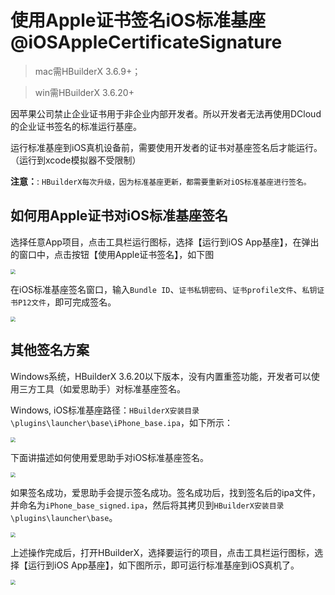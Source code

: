 # 使用Apple证书签名iOS标准基座@iOSAppleCertificateSignature

> mac需HBuilderX 3.6.9+；

> win需HBuilderX 3.6.20+

因苹果公司禁止企业证书用于非企业内部开发者。所以开发者无法再使用DCloud的企业证书签名的标准运行基座。

运行标准基座到iOS真机设备前，需要使用开发者的证书对基座签名后才能运行。（运行到xcode模拟器不受限制）

**注意：**: `HBuilderX每次升级，因为标准基座更新，都需要重新对iOS标准基座进行签名。`

## 如何用Apple证书对iOS标准基座签名

选择任意App项目，点击工具栏运行图标，选择【运行到iOS App基座】，在弹出的窗口中，点击按钮【使用Apple证书签名】，如下图

<img src="https://web-assets.dcloud.net.cn/unidoc/zh/ios%E6%A0%87%E5%87%86%E5%9F%BA%E5%BA%A7%E7%AD%BE%E5%90%8D1.jpg" style="zoom: 50%" />

在iOS标准基座签名窗口，输入`Bundle ID`、`证书私钥密码`、`证书profile文件`、`私钥证书P12文件`，即可完成签名。

<img src="https://web-assets.dcloud.net.cn/unidoc/zh/ios%E6%A0%87%E5%87%86%E5%9F%BA%E5%BA%A7%E7%AD%BE%E5%90%8D2.jpg" style="zoom: 50%" />

## 其他签名方案

Windows系统，HBuilderX 3.6.20以下版本，没有内置重签功能，开发者可以使用三方工具（如爱思助手）对标准基座签名。

Windows, iOS标准基座路径：`HBuilderX安装目录\plugins\launcher\base\iPhone_base.ipa`，如下所示：

<img src="https://web-assets.dcloud.net.cn/unidoc/zh/windows_ios%E6%A0%87%E5%87%86%E5%9F%BA%E5%BA%A7%E7%AD%BE%E5%90%8D_1.jpg" style="zoom: 50%" />

下面讲描述如何使用爱思助手对iOS标准基座签名。

<img src="https://web-assets.dcloud.net.cn/unidoc/zh/windows_ios%E6%A0%87%E5%87%86%E5%9F%BA%E5%BA%A7%E7%AD%BE%E5%90%8D_2.jpg" style="zoom: 50%" />

如果签名成功，爱思助手会提示签名成功。签名成功后，找到签名后的ipa文件，并命名为`iPhone_base_signed.ipa`，然后将其拷贝到`HBuilderX安装目录\plugins\launcher\base`。

<img src="https://web-assets.dcloud.net.cn/unidoc/zh/windows_ios%E6%A0%87%E5%87%86%E5%9F%BA%E5%BA%A7%E7%AD%BE%E5%90%8D_3.jpg" style="zoom: 50%" />

上述操作完成后，打开HBuilderX，选择要运行的项目，点击工具栏运行图标，选择【运行到iOS App基座】，如下图所示，即可运行标准基座到iOS真机了。

<img src="https://web-assets.dcloud.net.cn/unidoc/zh/windows_ios%E6%A0%87%E5%87%86%E5%9F%BA%E5%BA%A7%E7%AD%BE%E5%90%8D_4.jpg" style="zoom: 50%" >

